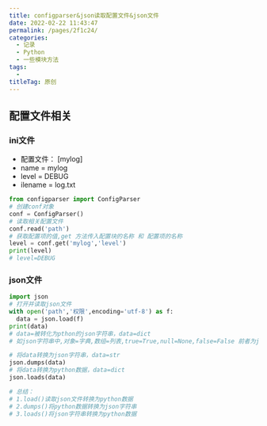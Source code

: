```yaml
---
title: configparser&json读取配置文件&json文件
date: 2022-02-22 11:43:47
permalink: /pages/2f1c24/
categories:
  - 记录
  - Python
  - 一些模块方法
tags:
  - 
titleTag: 原创
---
```

## 配置文件相关
### ini文件
- 配置文件：
[mylog]
- name = mylog
- level = DEBUG
- ilename = log.txt

```py
from configparser import ConfigParser
# 创建conf对象
conf = ConfigParser()
# 读取相关配置文件
conf.read('path')
# 获取配置项的值,get 方法传入配置块的名称 和 配置项的名称
level = conf.get('mylog','level')
print(level)
# level=DEBUG
```
### json文件
```py
import json
# 打开并读取json文件
with open('path','权限',encoding='utf-8') as f:
  data = json.load(f)
print(data)
# data=被转化为pthon的json字符串，data=dict
# 如json字符串中,对象=字典,数组=列表,true=True,null=None,false=False 前者为json字符串中的表示形式，后者为python

# 将data转换为json字符串，data=str
json.dumps(data)
# 将data转换为python数据，data=dict
json.loads(data)

# 总结：
# 1.load()读取json文件转换为python数据
# 2.dumps()将python数据转换为json字符串
# 3.loads()将json字符串转换为python数据
```